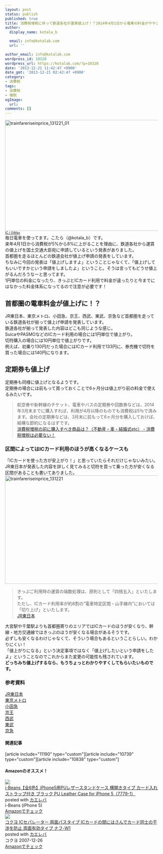```yaml
---
layout: post
status: publish
published: true
title: 消費税増税に伴って鉄道各社が運賃値上げ！？2014年4月1日から電車の料金がややこしくなるおそれ。
author:
  display_name: kotala_b

  email: info@kotalab.com
  url: ''

author_email: info@kotalab.com
wordpress_id: 10320
wordpress_url: https://kotalab.com/?p=10320
date: '2013-12-21 11:42:47 +0900'
date_gmt: '2013-12-21 02:42:47 +0900'
category:
- 消費税
tags:
- 消費税
- 増税
ogImage:
  url:
comments: []
---
```

<p><img src="/wp-content/uploads/trainfareriseinprice_131221_01-546x364.jpg" alt="trainfareriseinprice_131221_01" width="546" height="364" class="alignnone size-large wp-image-10331" /><br />
<span style="font-size:10px;"><a href="https://www.flickr.com/photos/oimax/426704073/" target="_blank">IC / OiMax</a></span><br />
毎日電車を使ってます。こたら（@kotala_b）です。<br />
来年4月1日から消費税が5%から8%に上がることを理由に、鉄道各社から運賃の値上げを国土交通大臣宛に申請しているという発表がありました。<br />
首都圏を走るほとんどの鉄道会社が値上げ申請の発表をしています。<br />
ちなみに今回の発表は「値上げしますよ」ということじゃなくて、「値上げしてもいいですかという申請をしましたよ」ということ。そうは言ってもどうせ値上がるんだろうなーと思ってます。<br />
1円単位の料金になったり、きっぷとICカード利用で料金が違ったりと今までにはなかった料金体系になってるので注意が必要です！<br />
</p>
<!--more-->
<h2>首都圏の電車料金が値上げに！？</h2>
<p>JR東日本、東京メトロ、小田急、京王、西武、東武、京急など首都圏を走っている鉄道各社が揃って値上げ申請を発表しています。<br />
鉄道各社が揃って発表した内容はどこも同じような感じ。<br />
SuicaやPASMOなどの<span class="b">ICカード利用の場合には1円単位で値上がり</span>。<br />
<span class="b">切符購入の場合には10円単位で値上がりです</span>。<br />
例えば、初乗り130円だった場合にはICカード利用で133円に、券売機で切符を買った場合には140円になります。</p>
<h2>定期券も値上げ</h2>
<p>定期券も同様に値上げとなるようです。<br />
定期券の場合には前もって買っておくことで6ヶ月分は値上がり前の料金で使えるみたいです。</p>
<blockquote><p>航空券や新幹線のチケット、電車やバスの定期券や回数券などは、2014年3月末までに購入すれば、利用が4月以降のものでも消費税は5％で済みます。会社の定期券などは、3月末に前もって6ヶ月分を購入しておけば、結構な節約になるはずです。<br />
<a href="http://rh-guide.com/tokusyu/syohizei_kakekomi.html" target="_blank">消費税増税の前に購入すべき商品は？（不動産・車・結婚式etc） - 消費税増税は必要ない！</a><span class="removed_link" title="b.hatena.ne.jp/entry/http://rh-guide.com/tokusyu/syohizei_kakekomi.html"><img border="0" src="https://b.hatena.ne.jp/entry/image/http://rh-guide.com/tokusyu/syohizei_kakekomi.html" alt="" /></span></p></blockquote>
<h3>区間によってはICカード利用のほうが高くなるケースも</h3>
<p>「ICカードを使った方が安上がり！」と思っていたらそれだけじゃないみたい。<br />
JR東日本が発表した内容を詳しく見てみると切符を買って乗った方が安くなる区間があることも書いてありました。<br />
<img src="/wp-content/uploads/trainfareriseinprice_131221-546x356.png" alt="trainfareriseinprice_131221" width="546" height="356" class="alignnone size-large wp-image-10324" /></p>
<blockquote><p>きっぷご利用時の運賃の端数処理は、原則として「四捨五入」といたします。<br />
ただし、ICカード利用率が約8割の&rdquo;電車特定区間・山手線内&rdquo;においては「切り上げ」といたします。<br />
<a href="http://www.jreast.co.jp/press/2013/20131209.pdf" target="_blank">JR東日本</a><a href="https://b.hatena.ne.jp/entry/http://www.jreast.co.jp/press/2013/20131209.pdf" target="_blank"><img border="0" src="https://b.hatena.ne.jp/entry/image/http://www.jreast.co.jp/press/2013/20131209.pdf" alt="" /></a></p></blockquote>
<p>大宮駅や千葉駅よりも首都圏寄りのエリアではICカードのほうが安くなり、<span class="b">幹線・地方交通線ではきっぷのほうが安くなる場合がある</span>そうです。<br />
<span class="b">必ずしも安くなるわけじゃなくて、そういう場合もあるということらしい。わかりにくい！</span><br />
「値上がりになる」という決定事項ではなく「値上げしたいという申請をしたよ」ということなのでこれからまた変更の可能性も残されています。<br />
<strong>どっちみち値上げするなら、もうちょっとわかりやすくしてもらいたいものです。</strong></p>
<h3>参考資料</h3>
<p><a href="http://www.jreast.co.jp/press/2013/20131209.pdf" target="_blank">JR東日本</a><a href="https://b.hatena.ne.jp/entry/http://www.jreast.co.jp/press/2013/20131209.pdf" target="_blank"><img border="0" src="https://b.hatena.ne.jp/entry/image/http://www.jreast.co.jp/press/2013/20131209.pdf" alt="" /></a><br />
<a href="http://www.tokyometro.jp/news/2013/pdf/metroNews20131219_f143.pdf" target="_blank">東京メトロ</a><a href="https://b.hatena.ne.jp/entry/http://www.tokyometro.jp/news/2013/pdf/metroNews20131219_f143.pdf" target="_blank"><img border="0" src="https://b.hatena.ne.jp/entry/image/http://www.tokyometro.jp/news/2013/pdf/metroNews20131219_f143.pdf" alt="" /></a><br />
<a href="http://www.odakyu.jp/program/info/data.info/8049_5372838_.pdf" target="_blank">小田急</a><a href="https://b.hatena.ne.jp/entry/http://www.odakyu.jp/program/info/data.info/8049_5372838_.pdf" target="_blank"><img border="0" src="https://b.hatena.ne.jp/entry/image/http://www.odakyu.jp/program/info/data.info/8049_5372838_.pdf" alt="" /></a><br />
<a href="http://www.keio.co.jp/news/backnumber/news_release2013/nr131219_railfare.pdf" target="_blank">京王</a><a href="https://b.hatena.ne.jp/entry/http://www.keio.co.jp/news/backnumber/news_release2013/nr131219_railfare.pdf" target="_blank"><img border="0" src="https://b.hatena.ne.jp/entry/image/http://www.keio.co.jp/news/backnumber/news_release2013/nr131219_railfare.pdf" alt="" /></a><br />
<a href="http://www.seibu-group.co.jp/railways/news/news-release/2013/__icsFiles/afieldfile/2013/12/19/20131219fare.pdf" target="_blank">西武</a><a href="https://b.hatena.ne.jp/entry/http://www.seibu-group.co.jp/railways/news/news-release/2013/__icsFiles/afieldfile/2013/12/19/20131219fare.pdf" target="_blank"><img border="0" src="https://b.hatena.ne.jp/entry/image/http://www.seibu-group.co.jp/railways/news/news-release/2013/__icsFiles/afieldfile/2013/12/19/20131219fare.pdf" alt="" /></a><br />
<a href="http://www.tobu.co.jp/file/pdf/e7856f5986d8964676a4a1f4ab426ceb/131219.pdf?date=20131219142626" target="_blank">東武</a><span class="removed_link" title="b.hatena.ne.jp/entry/http://www.tobu.co.jp/file/pdf/e7856f5986d8964676a4a1f4ab426ceb/131219.pdf?date=20131219142626"><img border="0" src="https://b.hatena.ne.jp/entry/image/http://www.tobu.co.jp/file/pdf/e7856f5986d8964676a4a1f4ab426ceb/131219.pdf?date=20131219142626" alt="" /></span><br />
<a href="http://www.keikyu.co.jp/company/%E2%97%8B%20%EF%BC%A8%EF%BC%B0%E3%80%80%E4%BA%AC%E6%80%A5%E9%9B%BB%E9%89%84%E3%80%80%E9%81%8B%E8%B3%83%E6%94%B9%E5%AE%9A%E8%AA%8D%E5%8F%AF%E7%94%B3%E8%AB%8B%E3%83%AA%E3%83%AA%E3%83%BC%E3%82%B9%EF%BC%88%E7%A2%BA%E5%AE%9A%EF%BC%89.pdf" target="_blank">京急</a><a href="https://b.hatena.ne.jp/entry/http://www.keikyu.co.jp/company/%E2%97%8B%20%EF%BC%A8%EF%BC%B0%E3%80%80%E4%BA%AC%E6%80%A5%E9%9B%BB%E9%89%84%E3%80%80%E9%81%8B%E8%B3%83%E6%94%B9%E5%AE%9A%E8%AA%8D%E5%8F%AF%E7%94%B3%E8%AB%8B%E3%83%AA%E3%83%AA%E3%83%BC%E3%82%B9%EF%BC%88%E7%A2%BA%E5%AE%9A%EF%BC%89.pdf" target="_blank"><img border="0" src="https://b.hatena.ne.jp/entry/image/http://www.keikyu.co.jp/company/%E2%97%8B%20%EF%BC%A8%EF%BC%B0%E3%80%80%E4%BA%AC%E6%80%A5%E9%9B%BB%E9%89%84%E3%80%80%E9%81%8B%E8%B3%83%E6%94%B9%E5%AE%9A%E8%AA%8D%E5%8F%AF%E7%94%B3%E8%AB%8B%E3%83%AA%E3%83%AA%E3%83%BC%E3%82%B9%EF%BC%88%E7%A2%BA%E5%AE%9A%EF%BC%89.pdf" alt="" /></a></p>
<h4 class="rel">関連記事</h4>
<p>[article include="11190" type="custom"][article include="10739" type="custom"][article include="10838" type="custom"]</p>
<h4 class="aam">Amazonのオススメ！</h4>
<div class="kaerebalink-box">
<div class="kaerebalink-image"><a href="https://www.amazon.co.jp/exec/obidos/ASIN/B003KT0XL4/same-22/ref=nosim/" rel="nofollow" target="_blank"><img src="https://images-fe.ssl-images-amazon.com/images/I/513iguiHrGL._SL160_.jpg" style="border: none;" /></a></div>
<div class="kaerebalink-info">
<div class="kaerebalink-name"><a href="https://www.amazon.co.jp/exec/obidos/ASIN/B003KT0XL4/same-22/ref=nosim/" rel="nofollow" target="_blank">i-Beans【全6色】iPhone5用PUレザースタンドケース 横開きタイプ カード入れ ストラップ付き ブラック PU Leather Case for iPhone 5（7779-1）</a>
<div class="kaerebalink-powered-date">posted with <a href="https://kaereba.com" rel="nofollow" target="_blank">カエレバ</a></div>
</div>
<div class="kaerebalink-detail"> i-Beans (iPhone 5)     </div>
<div class="kaerebalink-link1">
<div class="shoplinkamazon"><a href="https://www.amazon.co.jp/gp/search?keywords=PU%20Leather%20Case%20for%20iPhone%205&__mk_ja_JP=%83J%83%5E%83J%83i&tag=same-22" rel="nofollow" target="_blank" title="アマゾン" >Amazonでチェック</a></div>
</div>
</div>
<div class="booklink-footer"></div>
</div>
<div class="kaerebalink-box">
<div class="kaerebalink-image"><a href="https://www.amazon.co.jp/exec/obidos/ASIN/B00132PXHO/same-22/ref=nosim/" rel="nofollow" target="_blank"><img src="https://images-fe.ssl-images-amazon.com/images/I/313Pm3HUinL._SL160_.jpg" style="border: none;" /></a></div>
<div class="kaerebalink-info">
<div class="kaerebalink-name"><a href="https://www.amazon.co.jp/exec/obidos/ASIN/B00132PXHO/same-22/ref=nosim/" rel="nofollow" target="_blank">コクヨ ICセパレーター 両面パスタイプ ICカードの間にはさんでカード同士の干渉を防止 両面有効タイプ ナフ-W1</a>
<div class="kaerebalink-powered-date">posted with <a href="https://kaereba.com" rel="nofollow" target="_blank">カエレバ</a></div>
</div>
<div class="kaerebalink-detail"> コクヨ 2007-12-26    </div>
<div class="kaerebalink-link1">
<div class="shoplinkamazon"><a href="https://www.amazon.co.jp/gp/search?keywords=%97%BC%96%CA%97L%8C%F8%83%5E%83C%83v%20%83i%83t&__mk_ja_JP=%83J%83%5E%83J%83i&tag=same-22" rel="nofollow" target="_blank" title="アマゾン" >Amazonでチェック</a></div>
</div>
</div>
<div class="booklink-footer"></div>
</div>
